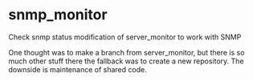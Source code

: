 # snmp_monitor
Check snmp status modification of server_monitor to work with SNMP

One thought was to make a branch from server_monitor, but there is so much other stuff there the fallback was to create a new repository. 
The downside is maintenance of shared code. 


